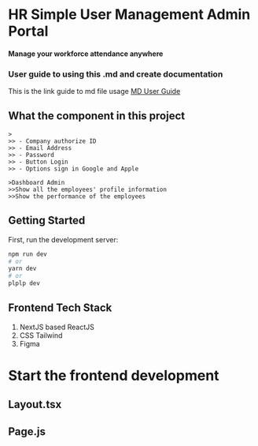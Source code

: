 # HR Simple User Management Admin Portal
#### **Manage your workforce attendance anywhere**

### User guide to using this .md and create documentation
This is the link guide to md file usage [MD User Guide](https://www.markdownguide.org/basic-syntax)


## What the component in this project
``` > Login Page
>
>> - Company authorize ID
>> - Email Address
>> - Password
>> - Button Login
>> - Options sign in Google and Apple 
```
```
>Dashboard Admin
>>Show all the employees' profile information
>>Show the performance of the employees
```

## Getting Started
First, run the development server:

```bash
npm run dev
# or
yarn dev
# or
plplp dev
```
## Frontend Tech Stack
1. NextJS based ReactJS
2. CSS Tailwind
3. Figma

# Start the frontend development 

## Layout.tsx

## Page.js








